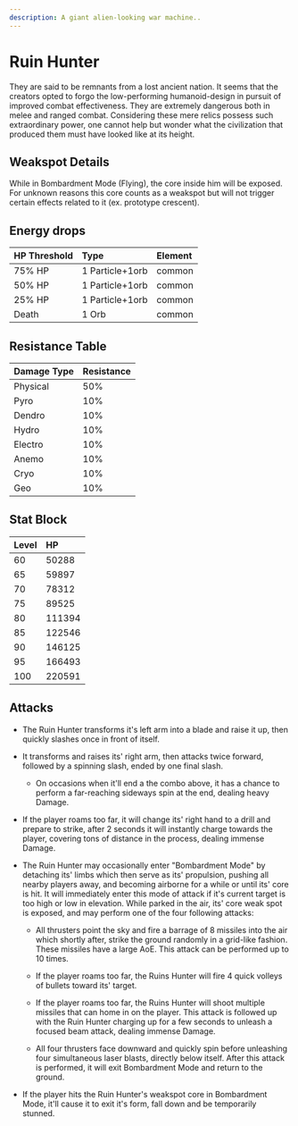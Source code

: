 ```yaml
---
description: A giant alien-looking war machine..
---
```


# Ruin Hunter

They are said to be remnants from a lost ancient nation. It seems that the creators opted to forgo the low-performing humanoid-design in pursuit of improved combat effectiveness. They are extremely dangerous both in melee and ranged combat. Considering these mere relics possess such extraordinary power, one cannot help but wonder what the civilization that produced them must have looked like at its height.

## Weakspot Details

While in Bombardment Mode (Flying), the core inside him will be exposed. For unknown reasons this core counts as a weakspot but will not trigger certain effects related to it (ex. prototype crescent).

## Energy drops

| HP Threshold | Type            | Element |
| :----------- | :-------------- | :------ |
| 75% HP       | 1 Particle+1orb | common  |
| 50% HP       | 1 Particle+1orb | common  |
| 25% HP       | 1 Particle+1orb | common  |
| Death        | 1 Orb           | common  |

## Resistance Table

| Damage Type | Resistance |
| :---------- | :--------- |
| Physical    | 50%        |
| Pyro        | 10%        |
| Dendro      | 10%        |
| Hydro       | 10%        |
| Electro     | 10%        |
| Anemo       | 10%        |
| Cryo        | 10%        |
| Geo         | 10%        |

## Stat Block

| Level | HP     |
| :---- | :----- |
| 60    | 50288  |
| 65    | 59897  |
| 70    | 78312  |
| 75    | 89525  |
| 80    | 111394 |
| 85    | 122546 |
| 90    | 146125 |
| 95    | 166493 |
| 100   | 220591 |

## Attacks

* The Ruin Hunter transforms it's left arm into a blade and raise it up, then quickly slashes once in front of itself.

* It transforms and raises its' right arm, then attacks twice forward, followed by a spinning slash, ended by one final slash.

  * On occasions when it'll end a the combo above, it has a chance to perform a far-reaching sideways spin at the end, dealing heavy Damage.

* If the player roams too far, it will change its' right hand to a drill and prepare to strike, after 2 seconds it will instantly charge towards the player, covering tons of distance in the process, dealing immense Damage.

* The Ruin Hunter may occasionally enter "Bombardment Mode" by detaching its' limbs which then serve as its' propulsion, pushing all nearby players away, and becoming airborne for a while or until its' core is hit. It will immediately enter this mode of attack if it's current target is too high or low in elevation. While parked in the air, its' core weak spot is exposed, and may perform one of the four following attacks:

  * All thrusters point the sky and fire a barrage of 8 missiles into the air which shortly after, strike the ground randomly in a grid-like fashion. These missiles have a large AoE. This attack can be performed up to 10 times.

  * If the player roams too far, the Ruins Hunter will fire 4 quick volleys of bullets toward its' target.

  * If the player roams too far, the Ruins Hunter will shoot multiple missiles that can home in on the player. This attack is followed up with the Ruin Hunter charging up for a few seconds to unleash a focused beam attack, dealing immense Damage.

  * All four thrusters face downward and quickly spin before unleashing four simultaneous laser blasts, directly below itself. After this attack is performed, it will exit Bombardment Mode and return to the ground.

* If the player hits the Ruin Hunter's weakspot core in Bombardment Mode, it'll cause it to exit it's form, fall down and be temporarily stunned.
